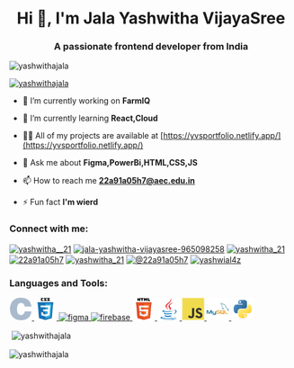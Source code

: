 <h1 align="center">Hi 👋, I'm Jala Yashwitha VijayaSree</h1>
<h3 align="center">A passionate frontend developer from India</h3>

<p align="left"> <img src="https://komarev.com/ghpvc/?username=yashwithajala&label=Profile%20views&color=0e75b6&style=flat" alt="yashwithajala" /> </p>

<p align="left"> <a href="https://github.com/ryo-ma/github-profile-trophy"><img src="https://github-profile-trophy.vercel.app/?username=yashwithajala" alt="yashwithajala" /></a> </p>

- 🔭 I’m currently working on **FarmIQ**

- 🌱 I’m currently learning **React,Cloud**

- 👨‍💻 All of my projects are available at [https://yvsportfolio.netlify.app/](https://yvsportfolio.netlify.app/)

- 💬 Ask me about **Figma,PowerBi,HTML,CSS,JS**

- 📫 How to reach me **22a91a05h7@aec.edu.in**

- ⚡ Fun fact **I'm wierd**

<h3 align="left">Connect with me:</h3>
<p align="left">
<a href="https://codepen.io/yashwitha__21" target="blank"><img align="center" src="https://raw.githubusercontent.com/rahuldkjain/github-profile-readme-generator/master/src/images/icons/Social/codepen.svg" alt="yashwitha__21" height="30" width="40" /></a>
<a href="https://linkedin.com/in/jala-yashwitha-vijayasree-965098258" target="blank"><img align="center" src="https://raw.githubusercontent.com/rahuldkjain/github-profile-readme-generator/master/src/images/icons/Social/linked-in-alt.svg" alt="jala-yashwitha-vijayasree-965098258" height="30" width="40" /></a>
<a href="https://www.codechef.com/users/yashwitha_21" target="blank"><img align="center" src="https://cdn.jsdelivr.net/npm/simple-icons@3.1.0/icons/codechef.svg" alt="yashwitha_21" height="30" width="40" /></a>
<a href="https://www.hackerrank.com/22a91a05h7" target="blank"><img align="center" src="https://raw.githubusercontent.com/rahuldkjain/github-profile-readme-generator/master/src/images/icons/Social/hackerrank.svg" alt="22a91a05h7" height="30" width="40" /></a>
<a href="https://www.leetcode.com/yashwitha_21" target="blank"><img align="center" src="https://raw.githubusercontent.com/rahuldkjain/github-profile-readme-generator/master/src/images/icons/Social/leet-code.svg" alt="yashwitha_21" height="30" width="40" /></a>
<a href="https://www.hackerearth.com/@22a91a05h7" target="blank"><img align="center" src="https://raw.githubusercontent.com/rahuldkjain/github-profile-readme-generator/master/src/images/icons/Social/hackerearth.svg" alt="@22a91a05h7" height="30" width="40" /></a>
<a href="https://auth.geeksforgeeks.org/user/yashwial4z" target="blank"><img align="center" src="https://raw.githubusercontent.com/rahuldkjain/github-profile-readme-generator/master/src/images/icons/Social/geeks-for-geeks.svg" alt="yashwial4z" height="30" width="40" /></a>
</p>

<h3 align="left">Languages and Tools:</h3>
<p align="left"> <a href="https://www.cprogramming.com/" target="_blank" rel="noreferrer"> <img src="https://raw.githubusercontent.com/devicons/devicon/master/icons/c/c-original.svg" alt="c" width="40" height="40"/> </a> <a href="https://www.w3schools.com/css/" target="_blank" rel="noreferrer"> <img src="https://raw.githubusercontent.com/devicons/devicon/master/icons/css3/css3-original-wordmark.svg" alt="css3" width="40" height="40"/> </a> <a href="https://www.figma.com/" target="_blank" rel="noreferrer"> <img src="https://www.vectorlogo.zone/logos/figma/figma-icon.svg" alt="figma" width="40" height="40"/> </a> <a href="https://firebase.google.com/" target="_blank" rel="noreferrer"> <img src="https://www.vectorlogo.zone/logos/firebase/firebase-icon.svg" alt="firebase" width="40" height="40"/> </a> <a href="https://www.w3.org/html/" target="_blank" rel="noreferrer"> <img src="https://raw.githubusercontent.com/devicons/devicon/master/icons/html5/html5-original-wordmark.svg" alt="html5" width="40" height="40"/> </a> <a href="https://www.java.com" target="_blank" rel="noreferrer"> <img src="https://raw.githubusercontent.com/devicons/devicon/master/icons/java/java-original.svg" alt="java" width="40" height="40"/> </a> <a href="https://developer.mozilla.org/en-US/docs/Web/JavaScript" target="_blank" rel="noreferrer"> <img src="https://raw.githubusercontent.com/devicons/devicon/master/icons/javascript/javascript-original.svg" alt="javascript" width="40" height="40"/> </a> <a href="https://www.mysql.com/" target="_blank" rel="noreferrer"> <img src="https://raw.githubusercontent.com/devicons/devicon/master/icons/mysql/mysql-original-wordmark.svg" alt="mysql" width="40" height="40"/> </a> <a href="https://www.python.org" target="_blank" rel="noreferrer"> <img src="https://raw.githubusercontent.com/devicons/devicon/master/icons/python/python-original.svg" alt="python" width="40" height="40"/> </a> </p>

<p>&nbsp;<img align="center" src="https://github-readme-stats.vercel.app/api?username=yashwithajala&show_icons=true&locale=en" alt="yashwithajala" /></p>

<p><img align="center" src="https://github-readme-streak-stats.herokuapp.com/?user=yashwithajala&" alt="yashwithajala" /></p>
